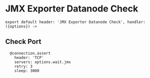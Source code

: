 
# JMX Exporter Datanode Check

    export default header: 'JMX Exporter Datanode Check', handler: ({options}) ->

## Check Port

      @connection.assert
        header: 'TCP'
        servers: options.wait.jmx
        retry: 3
        sleep: 3000
